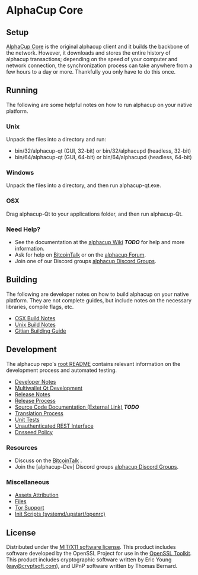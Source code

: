 AlphaCup Core
=====================

Setup
---------------------
[AlphaCup Core](http://alphacup.io) is the original alphacup client and it builds the backbone of the network. However, it downloads and stores the entire history of alphacup transactions; depending on the speed of your computer and network connection, the synchronization process can take anywhere from a few hours to a day or more. Thankfully you only have to do this once.

Running
---------------------
The following are some helpful notes on how to run alphacup on your native platform.

### Unix

Unpack the files into a directory and run:

- bin/32/alphacup-qt (GUI, 32-bit) or bin/32/alphacupd (headless, 32-bit)
- bin/64/alphacup-qt (GUI, 64-bit) or bin/64/alphacupd (headless, 64-bit)

### Windows

Unpack the files into a directory, and then run alphacup-qt.exe.

### OSX

Drag alphacup-Qt to your applications folder, and then run alphacup-Qt.

### Need Help?

* See the documentation at the [alphacup Wiki](https://en.bitcoin.it/wiki/Main_Page) ***TODO***
for help and more information.
* Ask for help on [BitcoinTalk](https://bitcointalk.org/index.php) or on the [alphacup Forum](http://alphacup.io/).
* Join one of our Discord groups [alphacup Discord Groups](https://discord.gg/KAd98Jz).

Building
---------------------
The following are developer notes on how to build alphacup on your native platform. They are not complete guides, but include notes on the necessary libraries, compile flags, etc.

- [OSX Build Notes](build-osx.md)
- [Unix Build Notes](build-unix.md)
- [Gitian Building Guide](gitian-building.md)

Development
---------------------
The alphacup repo's [root README](https://github.com/alphacupcash/alphacup-coin/blob/master/README.md) contains relevant information on the development process and automated testing.

- [Developer Notes](developer-notes.md)
- [Multiwallet Qt Development](multiwallet-qt.md)
- [Release Notes](release-notes.md)
- [Release Process](release-process.md)
- [Source Code Documentation (External Link)](https://dev.visucore.com/bitcoin/doxygen/) ***TODO***
- [Translation Process](translation_process.md)
- [Unit Tests](unit-tests.md)
- [Unauthenticated REST Interface](REST-interface.md)
- [Dnsseed Policy](dnsseed-policy.md)

### Resources

* Discuss on the [BitcoinTalk](https://bitcointalk.org/index.php?topic=1262920.0) .
* Join the [alphacup-Dev] Discord groups [alphacup Discord Groups](https://discord.gg/KAd98Jz).

### Miscellaneous
- [Assets Attribution](assets-attribution.md)
- [Files](files.md)
- [Tor Support](tor.md)
- [Init Scripts (systemd/upstart/openrc)](init.md)

License
---------------------
Distributed under the [MIT/X11 software license](http://www.opensource.org/licenses/mit-license.php).
This product includes software developed by the OpenSSL Project for use in the [OpenSSL Toolkit](https://www.openssl.org/). This product includes
cryptographic software written by Eric Young ([eay@cryptsoft.com](mailto:eay@cryptsoft.com)), and UPnP software written by Thomas Bernard.
